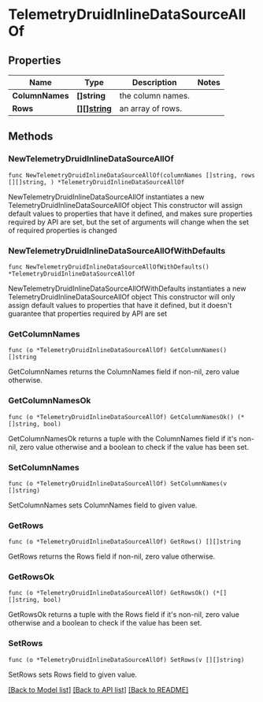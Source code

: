 # TelemetryDruidInlineDataSourceAllOf

## Properties

Name | Type | Description | Notes
------------ | ------------- | ------------- | -------------
**ColumnNames** | **[]string** | the column names. | 
**Rows** | [**[][]string**](array.md) | an array of rows. | 

## Methods

### NewTelemetryDruidInlineDataSourceAllOf

`func NewTelemetryDruidInlineDataSourceAllOf(columnNames []string, rows [][]string, ) *TelemetryDruidInlineDataSourceAllOf`

NewTelemetryDruidInlineDataSourceAllOf instantiates a new TelemetryDruidInlineDataSourceAllOf object
This constructor will assign default values to properties that have it defined,
and makes sure properties required by API are set, but the set of arguments
will change when the set of required properties is changed

### NewTelemetryDruidInlineDataSourceAllOfWithDefaults

`func NewTelemetryDruidInlineDataSourceAllOfWithDefaults() *TelemetryDruidInlineDataSourceAllOf`

NewTelemetryDruidInlineDataSourceAllOfWithDefaults instantiates a new TelemetryDruidInlineDataSourceAllOf object
This constructor will only assign default values to properties that have it defined,
but it doesn't guarantee that properties required by API are set

### GetColumnNames

`func (o *TelemetryDruidInlineDataSourceAllOf) GetColumnNames() []string`

GetColumnNames returns the ColumnNames field if non-nil, zero value otherwise.

### GetColumnNamesOk

`func (o *TelemetryDruidInlineDataSourceAllOf) GetColumnNamesOk() (*[]string, bool)`

GetColumnNamesOk returns a tuple with the ColumnNames field if it's non-nil, zero value otherwise
and a boolean to check if the value has been set.

### SetColumnNames

`func (o *TelemetryDruidInlineDataSourceAllOf) SetColumnNames(v []string)`

SetColumnNames sets ColumnNames field to given value.


### GetRows

`func (o *TelemetryDruidInlineDataSourceAllOf) GetRows() [][]string`

GetRows returns the Rows field if non-nil, zero value otherwise.

### GetRowsOk

`func (o *TelemetryDruidInlineDataSourceAllOf) GetRowsOk() (*[][]string, bool)`

GetRowsOk returns a tuple with the Rows field if it's non-nil, zero value otherwise
and a boolean to check if the value has been set.

### SetRows

`func (o *TelemetryDruidInlineDataSourceAllOf) SetRows(v [][]string)`

SetRows sets Rows field to given value.



[[Back to Model list]](../README.md#documentation-for-models) [[Back to API list]](../README.md#documentation-for-api-endpoints) [[Back to README]](../README.md)


